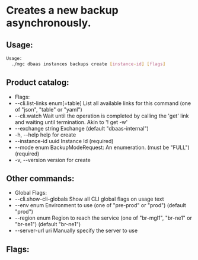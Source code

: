 # Creates a new backup asynchronously.

## Usage:
```bash
Usage:
  ./mgc dbaas instances backups create [instance-id] [flags]
```

## Product catalog:
- Flags:
- --cli.list-links enum[=table]   List all available links for this command (one of "json", "table" or "yaml")
- --cli.watch                     Wait until the operation is completed by calling the 'get' link and waiting until termination. Akin to '! get -w'
- --exchange string               Exchange (default "dbaas-internal")
- -h, --help                          help for create
- --instance-id uuid              Instance Id (required)
- --mode enum                     BackupModeRequest: An enumeration. (must be "FULL") (required)
- -v, --version                       version for create

## Other commands:
- Global Flags:
- --cli.show-cli-globals   Show all CLI global flags on usage text
- --env enum               Environment to use (one of "pre-prod" or "prod") (default "prod")
- --region enum            Region to reach the service (one of "br-mgl1", "br-ne1" or "br-se1") (default "br-ne1")
- --server-url uri         Manually specify the server to use

## Flags:
```bash

```

